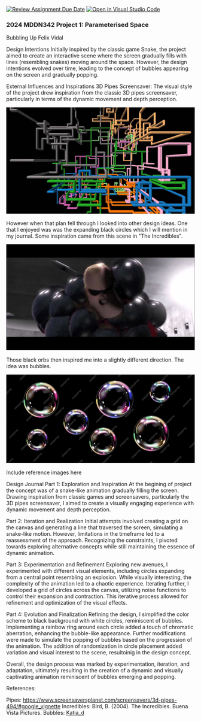 [![Review Assignment Due Date](https://classroom.github.com/assets/deadline-readme-button-24ddc0f5d75046c5622901739e7c5dd533143b0c8e959d652212380cedb1ea36.svg)](https://classroom.github.com/a/DlFCTo_q)
[![Open in Visual Studio Code](https://classroom.github.com/assets/open-in-vscode-718a45dd9cf7e7f842a935f5ebbe5719a5e09af4491e668f4dbf3b35d5cca122.svg)](https://classroom.github.com/online_ide?assignment_repo_id=14049575&assignment_repo_type=AssignmentRepo)
### 2024 MDDN342 Project 1: Parameterised Space


Bubbling Up
Felix Vidal

Design Intentions
Initially inspired by the classic game Snake, the project aimed to create an interactive scene where the screen gradually fills with lines (resembling snakes) moving around the space. However, the design intentions evolved over time, leading to the concept of bubbles appearing on the screen and gradually popping.

External Influences and Inspirations
3D Pipes Screensaver: The visual style of the project drew inspiration from the classic 3D pipes screensaver, particularly in terms of the dynamic movement and depth perception.

![Reference!](MDDN342_pipes02.jpg)

 However when that plan fell through I looked into other design ideas. One that I enjoyed was was the expanding black circles which I will mention in my journal. Some inspiration came from this scene in "The Incredibles".

![Reference!]( MDDN342_incrediblesBlackOrbs.jpg)

Those black orbs then inspired me into a slightly different direction. The idea was bubbles.

![Reference!]( MDDN342_bubbles.jpg)


Include reference images here

Design Journal
Part 1: Exploration and Inspiration
At the begining of project the concept was of a snake-like animation gradually filling the screen. Drawing inspiration from classic games and screensavers, particularly the 3D pipes screensaver, I aimed to create a visually engaging experience with dynamic movement and depth perception.

Part 2: Iteration and Realization
Initial attempts involved creating a grid on the canvas and generating a line that traversed the screen, simulating a snake-like motion. However, limitations in the timeframe led to a reassessment of the approach. Recognizing the constraints, I pivoted towards exploring alternative concepts while still maintaining the essence of dynamic animation.

Part 3: Experimentation and Refinement
Exploring new avenues, I experimented with different visual elements, including circles expanding from a central point resembling an explosion. While visually interesting, the complexity of the animation led to a chaotic experience. Iterating further, I developed a grid of circles across the canvas, utilizing noise functions to control their expansion and contraction. This iterative process allowed for refinement and optimization of the visual effects.

Part 4: Evolution and Finalization
Refining the design, I simplified the color scheme to black background with white circles, reminiscent of bubbles. Implementing a rainbow ring around each circle added a touch of chromatic aberration, enhancing the bubble-like appearance. Further modifications were made to simulate the popping of bubbles based on the progression of the animation. The addition of randomization in circle placement added variation and visual interest to the scene, resultoinig in the design concept.

Overall, the design process was marked by experimentation, iteration, and adaptation, ultimately resulting in the creation of a dynamic and visually captivating animation reminiscent of bubbles emerging and popping.




References:

Pipes: https://www.screensaversplanet.com/screensavers/3d-pipes-494/#google_vignette
Incredibles: Bird, B. (2004). The Incredibles. Buena Vista Pictures.
Bubbles: [Katia_d](https://www.freepik.com/author/katiad)